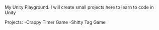 My Unity Playground.
I will create small projects here to learn to code in Unity

Projects:
-Crappy Timer Game
-Shitty Tag Game